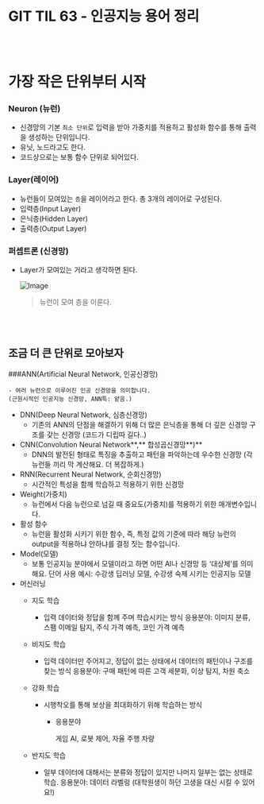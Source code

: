 # GIT TIL 63 - 인공지능 용어 정리

<br><br>

# 가장 작은 단위부터 시작
<h3> Neuron (뉴런)</h3>

- 신경망의 기본 `최소 단위`로 입력을 받아 가중치를 적용하고 활성화 함수를 통해 출력을 생성하는 단위입니다. 
- 유닛, 노드라고도 한다. 
- 코드상으로는 보통 함수 단위로 되어있다.

<h3> Layer(레이어) </h3>

- 뉴런들이 모여있는 `층`을 레이어라고 한다. 총 3개의 레이어로 구성된다.
- 입력층(Input Layer)
- 은닉층(Hidden Layer)
- 출력층(Output Layer)

<h3> 퍼셉트론 (신경망) </h3>

- Layer가 모여있는 거라고 생각하면 된다.
    
    ![Image](https://github.com/user-attachments/assets/c42852c3-5633-4183-adb1-c3f59c57eeea)
    
    >뉴런이 모여 층을 이룬다.
    
<br><br>

## 조금 더 큰 단위로 모아보자

###ANN(Artificial Neural Network, 인공신경망)

    - 여러 뉴런으로 이루어진 인공 신경망을 의미합니다.
    (근원시적인 인공지능 신경망, ANN특: 얕음.)
- DNN(Deep Neural Network, 심층신경망)
    - 기존의 ANN의 단점을 해결하기 위해 더 많은 은닉층을 통해 더 깊은 신경망 구조를 갖는 신경망 (코드가 디립따 길다..)
- CNN(Convolution Neural Network**,** 합성곱신경망**)**
    - DNN의 발전된 형태로 특징을 추출하고 패턴을 파악하는데 우수한 신경망
    (각 뉴런들 끼리 막 계산해요. 더 복잡하게.)
- RNN(Recurrent Neural Network, 순회신경망)
    - 시간적인 특성을 함께 학습하고 적용하기 위한 신경망
- Weight(가중치)
    - 뉴런에서 다음 뉴런으로 넘길 때 중요도(가중치)를 적용하기 위한 매개변수입니다.
- 활성 함수
    - 뉴런을 활성화 시키기 위한 함수, 즉, 특정 값의 기준에 따라 해당 뉴런의 output을 적용하냐 안하냐를 결정 짓는 함수입니다.
- Model(모델)
    - 보통 인공지능 분야에서 모델이라고 하면 어떤 AI나 신경망 등 ‘대상체’를 의미해요.
    단어 사용 예시: 수강생 딥러닝 모델, 수강생 숙제 시키는 인공지능 모델
- 머신러닝
    - 지도 학습
        - 입력 데이터와 정답을 함께 주며 학습시키는 방식
        응용분야: 이미지 분류, 스팸 이메일 탐지, 주식 가격 예측, 코인 가격 예측
    - 비지도 학습
        - 입력 데이터만 주어지고, 정답이 없는 상태에서 데이터의 패턴이나 구조를 찾는 방식
        응용분야: 구매 패턴에 따른 고객 세분화, 이상 탐지, 차원 축소
    - 강화 학습
        - 시행착오를 통해 보상을 최대화하기 위해 학습하는 방식
            - 응용분야
                
                게임 AI, 로봇 제어, 자율 주행 차량
                
    - 반지도 학습
        - 일부 데이터에 대해서는 분류와 정답이 있지만 나머지 일부는 없는 상태로 학습.
        응용분야: 데이터 라벨링 (대학원생이 하던 고생을 대신 시킬 수 있어요!)